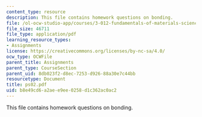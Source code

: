 ```yaml
---
content_type: resource
description: This file contains homework questions on bonding.
file: /ol-ocw-studio-app/courses/3-012-fundamentals-of-materials-science-fall-2005/b8e49cd6a2aee9ee0258d1c362ac0ac2_ps02.pdf
file_size: 46711
file_type: application/pdf
learning_resource_types:
- Assignments
license: https://creativecommons.org/licenses/by-nc-sa/4.0/
ocw_type: OCWFile
parent_title: Assignments
parent_type: CourseSection
parent_uid: 8db023f2-d8ec-7253-d926-88a30e7c44bb
resourcetype: Document
title: ps02.pdf
uid: b8e49cd6-a2ae-e9ee-0258-d1c362ac0ac2
---
```

This file contains homework questions on bonding.